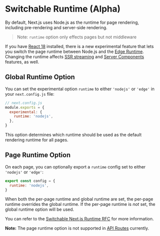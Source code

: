 # Switchable Runtime (Alpha)

By default, Next.js uses Node.js as the runtime for page rendering, including pre-rendering and server-side rendering.

> Note: `runtime` option only effects pages but not middleware

If you have [React 18](/docs/advanced-features/react-18/overview) installed, there is a new experimental feature that lets you switch the page runtime between Node.js and the [Edge Runtime](/docs/api-reference/edge-runtime). Changing the runtime affects [SSR streaming](/docs/advanced-features/react-18/streaming) and [Server Components](/docs/advanced-features/react-18/server-components) features, as well.

## Global Runtime Option

You can set the experimental option `runtime` to either `'nodejs'` or `'edge'` in your `next.config.js` file:

```jsx
// next.config.js
module.exports = {
  experimental: {
    runtime: 'nodejs',
  },
}
```

This option determines which runtime should be used as the default rendering runtime for all pages.

## Page Runtime Option

On each page, you can optionally export a `runtime` config set to either `'nodejs'` or `'edge'`:

```jsx
export const config = {
  runtime: 'nodejs',
}
```

When both the per-page runtime and global runtime are set, the per-page runtime overrides the global runtime. If the per-page runtime is _not_ set, the global runtime option will be used.

You can refer to the [Switchable Next.js Runtime RFC](https://github.com/vercel/next.js/discussions/34179) for more information.

**Note:** The page runtime option is not supported in [API Routes](/docs/api-routes/introduction.md) currently.
